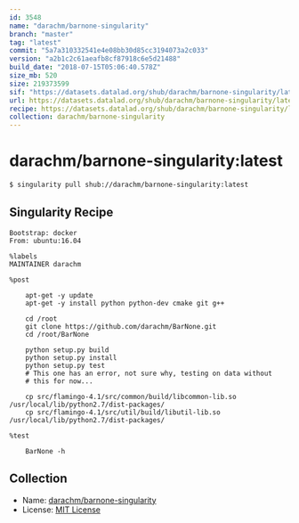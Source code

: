 ```yaml
---
id: 3548
name: "darachm/barnone-singularity"
branch: "master"
tag: "latest"
commit: "5a7a310332541e4e08bb30d85cc3194073a2c033"
version: "a2b1c2c61aeafb8cf87918c6e5d21488"
build_date: "2018-07-15T05:06:40.578Z"
size_mb: 520
size: 219373599
sif: "https://datasets.datalad.org/shub/darachm/barnone-singularity/latest/2018-07-15-5a7a3103-a2b1c2c6/a2b1c2c61aeafb8cf87918c6e5d21488.simg"
url: https://datasets.datalad.org/shub/darachm/barnone-singularity/latest/2018-07-15-5a7a3103-a2b1c2c6/
recipe: https://datasets.datalad.org/shub/darachm/barnone-singularity/latest/2018-07-15-5a7a3103-a2b1c2c6/Singularity
collection: darachm/barnone-singularity
---
```


# darachm/barnone-singularity:latest

```bash
$ singularity pull shub://darachm/barnone-singularity:latest
```

## Singularity Recipe

```singularity
Bootstrap: docker
From: ubuntu:16.04

%labels
MAINTAINER darachm

%post

    apt-get -y update
    apt-get -y install python python-dev cmake git g++
    
    cd /root
    git clone https://github.com/darachm/BarNone.git
    cd /root/BarNone

    python setup.py build
    python setup.py install
    python setup.py test
    # This one has an error, not sure why, testing on data without
    # this for now...

    cp src/flamingo-4.1/src/common/build/libcommon-lib.so /usr/local/lib/python2.7/dist-packages/
    cp src/flamingo-4.1/src/util/build/libutil-lib.so /usr/local/lib/python2.7/dist-packages/

%test

    BarNone -h
```

## Collection

 - Name: [darachm/barnone-singularity](https://github.com/darachm/barnone-singularity)
 - License: [MIT License](https://api.github.com/licenses/mit)

